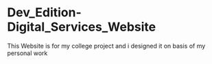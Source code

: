 # Dev_Edition-Digital_Services_Website
This Website is for my college project and i designed it on basis of my personal work

